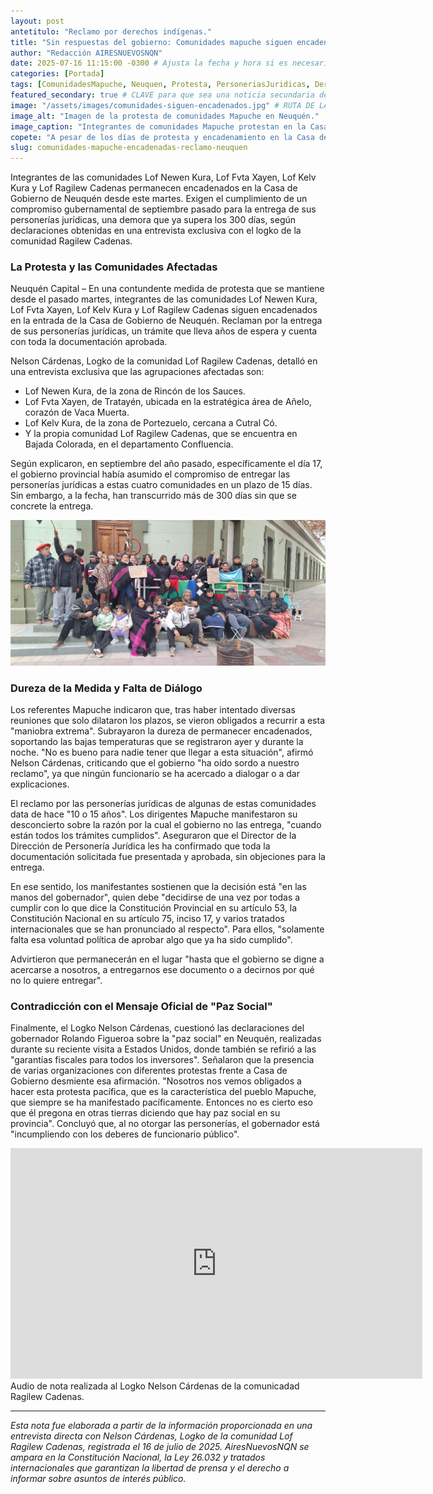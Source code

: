 ```yaml
---
layout: post
antetitulo: "Reclamo por derechos indígenas."
title: "Sin respuestas del gobierno: Comunidades mapuche siguen encadenadas en la casa de gobierno y cuestionan el mensaje oficial del gobernador de la \"Paz Social\"."
author: "Redacción AIRESNUEVOSNQN"
date: 2025-07-16 11:15:00 -0300 # Ajusta la fecha y hora si es necesario
categories: [Portada]
tags: [ComunidadesMapuche, Neuquen, Protesta, PersoneriasJuridicas, DerechosIndigenas, CasaDeGobierno, RolandoFigueroa]
featured_secondary: true # CLAVE para que sea una noticia secundaria de portada con imagen
image: "/assets/images/comunidades-siguen-encadenados.jpg" # RUTA DE LA IMAGEN (ASEGÚRATE QUE SEA 400px x 300px)
image_alt: "Imagen de la protesta de comunidades Mapuche en Neuquén."
image_caption: "Integrantes de comunidades Mapuche protestan en la Casa de Gobierno de Neuquén."
copete: "A pesar de los días de protesta y encadenamiento en la Casa de Gobierno de Neuquén, las comunidades Mapuche denuncian la falta de respuesta del gobierno provincial a su reclamo por las personerías jurídicas, contradiciendo el mensaje oficial de \"paz social\" del gobernador Rolando Figueroa."
slug: comunidades-mapuche-encadenadas-reclamo-neuquen
---
```


Integrantes de las comunidades Lof Newen Kura, Lof Fvta Xayen, Lof Kelv Kura y Lof Ragilew Cadenas permanecen encadenados en la Casa de Gobierno de Neuquén desde este martes. Exigen el cumplimiento de un compromiso gubernamental de septiembre pasado para la entrega de sus personerías jurídicas, una demora que ya supera los 300 días, según declaraciones obtenidas en una entrevista exclusiva con el logko de la comunidad Ragilew Cadenas.

### La Protesta y las Comunidades Afectadas

Neuquén Capital – En una contundente medida de protesta que se mantiene desde el pasado martes, integrantes de las comunidades Lof Newen Kura, Lof Fvta Xayen, Lof Kelv Kura y Lof Ragilew Cadenas siguen encadenados en la entrada de la Casa de Gobierno de Neuquén. Reclaman por la entrega de sus personerías jurídicas, un trámite que lleva años de espera y cuenta con toda la documentación aprobada.

Nelson Cárdenas, Logko de la comunidad Lof Ragilew Cadenas, detalló en una entrevista exclusiva que las agrupaciones afectadas son:

* Lof Newen Kura, de la zona de Rincón de los Sauces.
* Lof Fvta Xayen, de Tratayén, ubicada en la estratégica área de Añelo, corazón de Vaca Muerta.
* Lof Kelv Kura, de la zona de Portezuelo, cercana a Cutral Có.
* Y la propia comunidad Lof Ragilew Cadenas, que se encuentra en Bajada Colorada, en el departamento Confluencia.

Según explicaron, en septiembre del año pasado, específicamente el día 17, el gobierno provincial había asumido el compromiso de entregar las personerías jurídicas a estas cuatro comunidades en un plazo de 15 días. Sin embargo, a la fecha, han transcurrido más de 300 días sin que se concrete la entrega.

![Comunidades de pueblos originarios en casa de gobierno](/assets/images/pueblos-originarios-encadenados-casa-de-gobierno.jpg) 

### Dureza de la Medida y Falta de Diálogo

Los referentes Mapuche indicaron que, tras haber intentado diversas reuniones que solo dilataron los plazos, se vieron obligados a recurrir a esta "maniobra extrema". Subrayaron la dureza de permanecer encadenados, soportando las bajas temperaturas que se registraron ayer y durante la noche. "No es bueno para nadie tener que llegar a esta situación", afirmó Nelson Cárdenas, criticando que el gobierno "ha oído sordo a nuestro reclamo", ya que ningún funcionario se ha acercado a dialogar o a dar explicaciones.

El reclamo por las personerías jurídicas de algunas de estas comunidades data de hace "10 o 15 años". Los dirigentes Mapuche manifestaron su desconcierto sobre la razón por la cual el gobierno no las entrega, "cuando están todos los trámites cumplidos". Aseguraron que el Director de la Dirección de Personería Jurídica les ha confirmado que toda la documentación solicitada fue presentada y aprobada, sin objeciones para la entrega.

En ese sentido, los manifestantes sostienen que la decisión está "en las manos del gobernador", quien debe "decidirse de una vez por todas a cumplir con lo que dice la Constitución Provincial en su artículo 53, la Constitución Nacional en su artículo 75, inciso 17, y varios tratados internacionales que se han pronunciado al respecto". Para ellos, "solamente falta esa voluntad política de aprobar algo que ya ha sido cumplido".

Advirtieron que permanecerán en el lugar "hasta que el gobierno se digne a acercarse a nosotros, a entregarnos ese documento o a decirnos por qué no lo quiere entregar".

### Contradicción con el Mensaje Oficial de "Paz Social"

Finalmente, el Logko Nelson Cárdenas, cuestionó las declaraciones del gobernador Rolando Figueroa sobre la "paz social" en Neuquén, realizadas durante su reciente visita a Estados Unidos, donde también se refirió a las "garantías fiscales para todos los inversores". Señalaron que la presencia de varias organizaciones con diferentes protestas frente a Casa de Gobierno desmiente esa afirmación. "Nosotros nos vemos obligados a hacer esta protesta pacífica, que es la característica del pueblo Mapuche, que siempre se ha manifestado pacíficamente. Entonces no es cierto eso que él pregona en otras tierras diciendo que hay paz social en su provincia". Concluyó que, al no otorgar las personerías, el gobernador está "incumpliendo con los deberes de funcionario público".

<div class="video-responsive">
    <iframe width="659" height="369"
            src="https://www.youtube.com/embed/zoC4OQxoSEY"
            title="Entrevista al Logko Nelson Cardenas comunidad Ragilew Cadenas.."
            frameborder="0"
            allow="accelerometer; autoplay; clipboard-write; encrypted-media; gyroscope; picture-in-picture; web-share"
            referrerpolicy="strict-origin-when-cross-origin"
            allowfullscreen>
    </iframe>
</div>
Audio de nota realizada al Logko Nelson Cárdenas de la comunicadad Ragilew Cadenas.

---
*Esta nota fue elaborada a partir de la información proporcionada en una entrevista directa con Nelson Cárdenas, Logko de la comunidad Lof Ragilew Cadenas, registrada el 16 de julio de 2025. AiresNuevosNQN se ampara en la Constitución Nacional, la Ley 26.032 y tratados internacionales que garantizan la libertad de prensa y el derecho a informar sobre asuntos de interés público.*